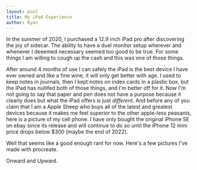 ```yaml
---
layout: post
title: My iPad Experience
author: Ryan
---
```

In the summer of 2020, I purchased a 12.9 inch iPad pro after discovering the joy of sidecar. The ability to have a duel monitor setup wherever and whenever I deeemed necessary seemed too good to be true. For some things I am willing to cough up the cash and this was one of those things. 

After around 4 months of use I can safely the iPad is the best device I have ever owned and like a fine wine, it will only get better with age. I used to keep notes in journals, then I kept notes on index cards in a plastic box, but the iPad has nullifed both of those things, and I'm better off for it. Now I'm not going to say that paper and pen does not have a purpose because it clearly does but what the iPad offers is just *different*. And before any of you claim that I am a Apple Sheep who buys all of the latest and greatest devices because it makes me feel superior to the other apple-less peasants, here is a picture of my cell phone. I have only bought the original iPhone SE on ebay since its release and will continue to do so until the iPhone 12 mini price drops below $300 (maybe the end of 2022).

Well that seems like a good enough rant for now. Here's a few pictures I've made with procreate. 

Onward and Upward.
<!---
In the hopes of learning some automation/data analysis skills I am going to begin learning the ins and outs of PyTorch, a python machine learning library. Because it is always easier to try and build something to learn a new skill, I intend to build a daily fantasy lineup optimizer. Considering I play Fanduel every week and make my picks on a whim, I figure this can't hurt. So I hope you enjoy following along with me on this journey.

11.4.20 - I will begin by making API calls to Yahoo Fantasy so I can retrieve player data.

11.5.20 - Upon further review I will not be using Yahoo's API for a few different reasons. They don't have the exact data I'm looking for, the documentation is underwhelming, and I think scraping will be easier. So I'm going to pull off all the data from https://www.pro-football-reference.com and input it into a mySQL database. 
>
